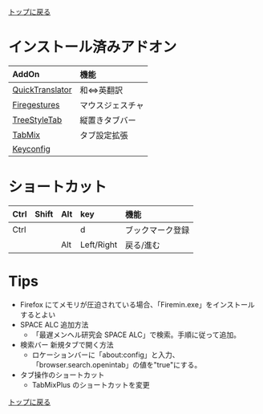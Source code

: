 [トップに戻る](../index.md)

# インストール済みアドオン

|AddOn|機能|
|:---|:---|
|[QuickTranslator](https://addons.mozilla.org/ja/firefox/addon/quicktranslator/) | 和⇔英翻訳 |
|[Firegestures](https://addons.mozilla.org/ja/firefox/addon/foxy-gestures/)| マウスジェスチャ |
|[TreeStyleTab](https://addons.mozilla.org/ja/firefox/addon/tree-style-tab/)| 縦置きタブバー |
|[TabMix](https://addons.mozilla.org/ja/firefox/addon/tab-mix-plus-webextension/)| タブ設定拡張 |
|[Keyconfig](https://addons.thunderbird.net/Ja/firefox/addon/dorando-keyconfig/?src=hp-dl-upandcoming)|  |

# ショートカット

|Ctrl|Shift|Alt|key|機能|
|:---|:---|:---|:---|:---|
|Ctrl|||d|ブックマーク登録|
|||Alt|Left/Right|戻る/進む|

# Tips
- Firefox にてメモリが圧迫されている場合、「Firemin.exe」をインストールするとよい
- SPACE ALC 追加方法
	- 「最遅メンヘル研究会 SPACE ALC」で検索。手順に従って追加。
- 検索バー 新規タブで開く方法
	- ロケーションバーに「about:config」と入力、「browser.search.openintab」の値を"true"にする。
- タブ操作のショートカット
	- TabMixPlus のショートカットを変更

[トップに戻る](../index.md)
